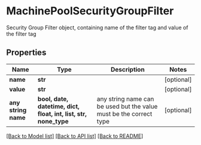 # MachinePoolSecurityGroupFilter

Security Group Filter object, containing name of the filter tag and value of the filter tag

## Properties
Name | Type | Description | Notes
------------ | ------------- | ------------- | -------------
**name** | **str** |  | [optional]
**value** | **str** |  | [optional]
**any string name** | **bool, date, datetime, dict, float, int, list, str, none_type** | any string name can be used but the value must be the correct type | [optional]

[[Back to Model list]](../README.md#documentation-for-models) [[Back to API list]](../README.md#documentation-for-api-endpoints) [[Back to README]](../README.md)
